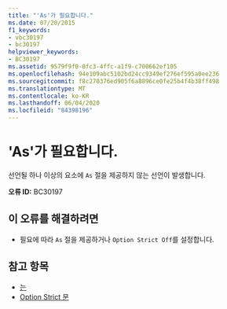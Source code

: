 ```yaml
---
title: "'As'가 필요합니다."
ms.date: 07/20/2015
f1_keywords:
- vbc30197
- bc30197
helpviewer_keywords:
- BC30197
ms.assetid: 9579f9f0-0fc3-4ffc-a1f9-c700662ef105
ms.openlocfilehash: 94e109abc5102bd24cc9349ef276ef595a0ee236
ms.sourcegitcommit: f8c270376ed905f6a8896ce0fe25b4f4b38ff498
ms.translationtype: MT
ms.contentlocale: ko-KR
ms.lasthandoff: 06/04/2020
ms.locfileid: "84398196"
---
```

# <a name="as-expected"></a>'As'가 필요합니다.
선언될 하나 이상의 요소에 `As` 절을 제공하지 않는 선언이 발생합니다.  
  
 **오류 ID:** BC30197  
  
## <a name="to-correct-this-error"></a>이 오류를 해결하려면  
  
- 필요에 따라 `As` 절을 제공하거나 `Option Strict Off`를 설정합니다.  
  
## <a name="see-also"></a>참고 항목

- [는](../language-reference/statements/as-clause.md)
- [Option Strict 문](../language-reference/statements/option-strict-statement.md)

